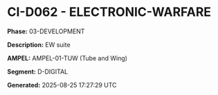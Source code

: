 # CI-D062 - ELECTRONIC-WARFARE

**Phase:** 03-DEVELOPMENT

**Description:** EW suite

**AMPEL:** AMPEL-01-TUW (Tube and Wing)

**Segment:** D-DIGITAL

**Generated:** 2025-08-25 17:27:29 UTC
